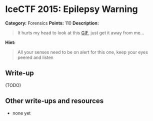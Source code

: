 # IceCTF 2015: Epilepsy Warning

**Category:** Forensics
**Points:** 110
**Description:** 

> It hurts my head to look at this <a target='_blank' href='/problem-static/stage3/forensics/epilepsy_warning/rave.gif'>GIF</a>, just get it away from me...

**Hint:**

> All your senses need to be on alert for this one, keep your eyes peered and listen

## Write-up

(TODO)

## Other write-ups and resources

* none yet
